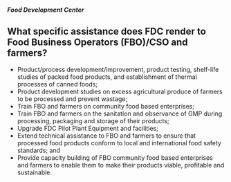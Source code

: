 ##### Food Development Center

## What specific assistance does FDC render to Food Business Operators (FBO)/CSO and farmers?


 - Product/process development/improvement, product testing, shelf-life studies of packed food products, and establishment of thermal processes of canned foods;
 - Product development studies on excess agricultural produce of farmers to be processed and prevent wastage;
 - Train FBO and farmers on community food based enterprises;
 - Train FBO and farmers on the sanitation and observance of GMP during processing, packaging and storage of their products;
 - Upgrade FDC Pilot Plant Equipment and facilities;
 - Extend technical assistance to FBO and farmers to ensure that processed food products conform to local and international food safety standards; and
 - Provide capacity building of FBO community food based  enterprises and farmers to enable them to make their  products viable, profitable and sustainable.
